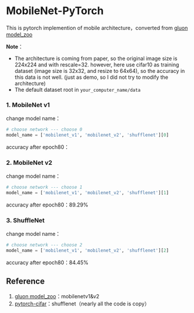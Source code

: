 # MobileNet-PyTorch
This is pytorch implemention of mobile architecture，converted from [gluon model_zoo](https://github.com/apache/incubator-mxnet/blob/master/python/mxnet/gluon/model_zoo/vision/mobilenet.py)

**Note**：

- The architecture is coming from paper, so the original image size is 224x224 and with rescale=32. however, here use cifar10 as training dataset (image size is 32x32, and resize to 64x64), so the accuracy in this data is not well. (just as demo, so I did not try to modify the architecture)
- The default dataset root in  `your_computer_name/data`

### 1. MobileNet v1

change  model name：

```python
# choose network --- choose 0
model_name = ['mobilenet_v1', 'mobilenet_v2', 'shufflenet'][0]
```

accuracy after epoch80：

### 2. MobileNet v2

change  model name：

```python
# choose network --- choose 1
model_name = ['mobilenet_v1', 'mobilenet_v2', 'shufflenet'][1]
```

accuracy after epoch80：89.29%

### 3. ShuffleNet

change  model name：

```python
# choose network --- choose 2
model_name = ['mobilenet_v1', 'mobilenet_v2', 'shufflenet'][2]
```

accuracy after epoch80：84.45%

## Reference

1. [gluon model_zoo](https://github.com/apache/incubator-mxnet/blob/master/python/mxnet/gluon/model_zoo/vision/mobilenet.py)：mobilenetv1&v2
2. [pytorch-cifar](https://github.com/kuangliu/pytorch-cifar/blob/master/models/shufflenet.py)：shufflenet（nearly all the code is copy）